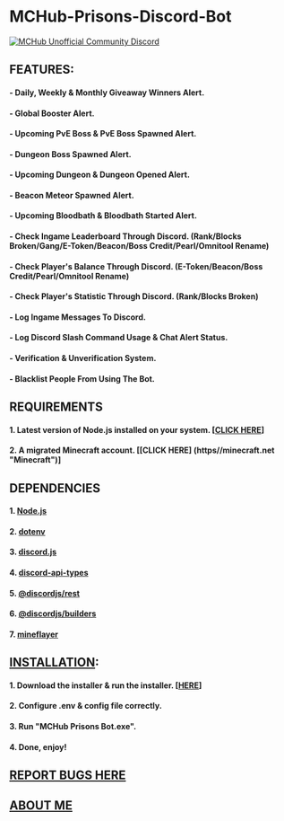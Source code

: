 # MCHub-Prisons-Discord-Bot

[![MCHub Unofficial Community Discord](https://img.shields.io/static/v1.svg?label=UNOFFICIAL%20COMMUNITY&message=DISCORD&color=blue&logo=discord&style=for-the-badge)](https://discord.gg/RtZyHNeM8b)

## FEATURES:
#### - Daily, Weekly & Monthly Giveaway Winners Alert.
#### - Global Booster Alert.
#### - Upcoming PvE Boss & PvE Boss Spawned Alert.
#### - Dungeon Boss Spawned Alert.
#### - Upcoming Dungeon & Dungeon Opened Alert.
#### - Beacon Meteor Spawned Alert.
#### - Upcoming Bloodbath & Bloodbath Started Alert.
#### - Check Ingame Leaderboard Through Discord. (Rank/Blocks Broken/Gang/E-Token/Beacon/Boss Credit/Pearl/Omnitool Rename)
#### - Check Player's Balance Through Discord. (E-Token/Beacon/Boss Credit/Pearl/Omnitool Rename)
#### - Check Player's Statistic Through Discord. (Rank/Blocks Broken)
#### - Log Ingame Messages To Discord.
#### - Log Discord Slash Command Usage & Chat Alert Status.
#### - Verification & Unverification System.
#### - Blacklist People From Using The Bot.

## REQUIREMENTS
#### 1. Latest version of Node.js installed on your system. [[CLICK HERE](https://github.com/nodejs/node "Node.js")]
#### 2. A migrated Minecraft account. [[CLICK HERE] (https//minecraft.net "Minecraft")]

## DEPENDENCIES
#### 1. [Node.js](https://github.com/nodejs/node "Node.js")
#### 2. [dotenv](https://github.com/motdotla/dotenv "dotenv")
#### 3. [discord.js](https://github.com/discordjs/discord.js/ "discord.js")
#### 4. [discord-api-types](https://github.com/discordjs/discord-api-types "discord-api-types")
#### 5. [@discordjs/rest](https://www.npmjs.com/package/@discordjs/rest "@discordjs/rest")
#### 6. [@discordjs/builders](https://www.npmjs.com/package/@discordjs/builders "@discordjs/builders")
#### 7. [mineflayer](https://github.com/PrismarineJS/mineflayer "mineflayer")

## [INSTALLATION](https://www.youtube.com/playlist?list=PLwsD_Qp4brFf3UgPyncp5ff0CndvL1J0Q "YouTube Playlist"):
#### 1. Download the installer & run the installer. [[HERE](https://github.com/QimieGames/MCHub-Prisons-Bot/releases "MCHub Prisons Bot Installer Download Page")]
#### 2. Configure .env & config file correctly.
#### 3. Run "MCHub Prisons Bot.exe".
#### 4. Done, enjoy!

## [REPORT BUGS HERE](https://github.com/QimieGames/MCHub-Prisons-Bot/issues "Report Issue(s)/Bug(s)")

## [ABOUT ME](https://linktr.ee/qimiegames "Link To All My Stuffs")
